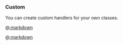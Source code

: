 ### Custom

You can create custom handlers for your own classes.

@[:markdown](instance/show.md)

@[:markdown](singleton/show.md)

